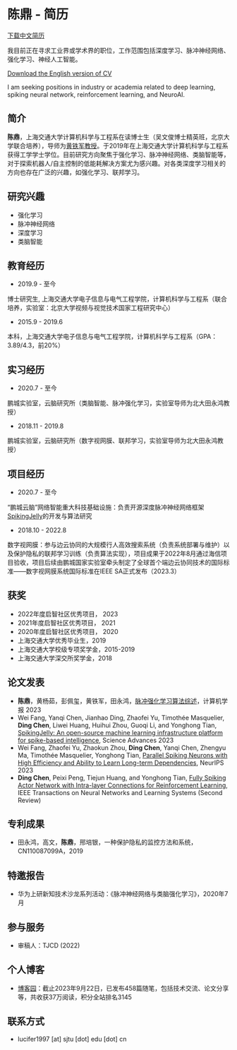 # 陈鼎 - 简历

[下载中文简历](https://github.com/lucifer2859/lucifer2859.github.io/raw/main/cv_cn.pdf)

我目前正在寻求工业界或学术界的职位，工作范围包括深度学习、脉冲神经网络、强化学习、神经人工智能。

[Download the English version of CV](https://github.com/lucifer2859/lucifer2859.github.io/raw/main/cv_en.pdf)

I am seeking positions in industry or academia related to deep learning, spiking neural network, reinforcement learning, and NeuroAI.

## 简介

**陈鼎**，上海交通大学计算机科学与工程系在读博士生（吴文俊博士精英班，北京大学联合培养），导师为[黄铁军教授](https://www.pkuml.org/staff/tjhuang.html)。于2019年在上海交通大学计算机科学与工程系获得工学学士学位。目前研究方向聚焦于强化学习、脉冲神经网络、类脑智能等，对于探索机器人/自主控制的低能耗解决方案尤为感兴趣。对各类深度学习相关的方向也存在广泛的兴趣，如强化学习、联邦学习。

## 研究兴趣

- 强化学习
- 脉冲神经网络
- 深度学习
- 类脑智能

## 教育经历

- 2019.9 - 至今

博士研究生, 上海交通大学电子信息与电气工程学院，计算机科学与工程系（联合培养，实验室：北京大学视频与视觉技术国家工程研究中心）

- 2015.9 - 2019.6

本科，上海交通大学电子信息与电气工程学院，计算机科学与工程系（GPA：3.89/4.3，前20%）

## 实习经历

- 2020.7 - 至今

鹏城实验室，云脑研究所（类脑智能、脉冲强化学习，实验室导师为北大田永鸿教授）

- 2018.11 - 2019.8

鹏城实验室，云脑研究所（数字视网膜、联邦学习，实验室导师为北大田永鸿教授）

## 项目经历

- 2020.7 - 至今

“鹏城云脑”网络智能重大科技基础设施：负责开源深度脉冲神经网络框架[SpikingJelly](https://github.com/fangwei123456/spikingjelly)的开发与算法研究

- 2018.10 - 2022.8

数字视网膜：参与边云协同的大规模行人高效搜索系统（负责系统部署与维护）以及保护隐私的联邦学习训练（负责算法实现），项目成果于2022年8月通过海信项目验收，项目后续由鹏城国家实验室牵头制定了全球首个端边云协同技术的国际标准——数字视网膜系统国际标准在IEEE SA正式发布（2023.3）

## 获奖

- 2022年度启智社区优秀项目， 2023
- 2021年度启智社区优秀项目， 2021
- 2020年度启智社区优秀项目， 2020
- 上海交通大学优秀毕业生，2019
- 上海交通大学校级专项奖学金，2015-2019
- 上海交通大学深交所奖学金，2018

## 论文发表

- **陈鼎**，黄杨茹，彭佩玺，黄铁军，田永鸿，[脉冲强化学习算法综述]()，计算机学报 2023
- Wei Fang, Yanqi Chen, Jianhao Ding, Zhaofei Yu, Timothée Masquelier, **Ding Chen**, Liwei Huang, Huihui Zhou, Guoqi Li, and Yonghong Tian, [SpikingJelly: An open-source machine learning infrastructure platform for spike-based intelligence](), Science Advances 2023
- Wei Fang, Zhaofei Yu, Zhaokun Zhou, **Ding Chen**, Yanqi Chen, Zhengyu Ma, Timothée Masquelier, Yonghong Tian, [Parallel Spiking Neurons with High Efficiency and Ability to Learn Long-term Dependencies](https://arxiv.org/abs/2304.12760), NeurIPS 2023
- **Ding Chen**, Peixi Peng, Tiejun Huang, and Yonghong Tian, [Fully Spiking Actor Network with Intra-layer Connections for Reinforcement Learning](), IEEE Transactions on Neural Networks and Learning Systems (Second Review)

## 专利成果

- 田永鸿，高文，**陈鼎**，邢培银，一种保护隐私的监控方法和系统，CN110087099A，2019

## 特邀报告

- 华为上研新知技术沙龙系列活动：《脉冲神经网络与类脑强化学习》，2020年7月

## 参与服务

- 审稿人：TJCD (2022)


## 个人博客

- [博客园](https://www.cnblogs.com/lucifer1997/)：截止2023年9月22日，已发布458篇随笔，包括技术交流、论文分享等，共收获37万阅读，积分全站排名3145

## 联系方式

- lucifer1997 [at] sjtu [dot] edu [dot] cn


